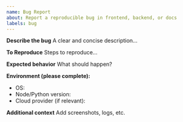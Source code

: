```yaml
---
name: Bug Report
about: Report a reproducible bug in frontend, backend, or docs
labels: bug
---
```


**Describe the bug**
A clear and concise description...

**To Reproduce**
Steps to reproduce...

**Expected behavior**
What should happen?

**Environment (please complete):**
- OS:
- Node/Python version:
- Cloud provider (if relevant):

**Additional context**
Add screenshots, logs, etc.